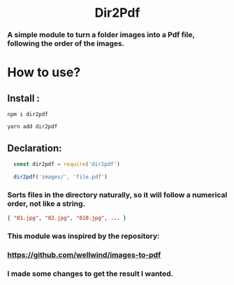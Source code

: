 <h1 align="center">Dir2Pdf</h1>

### A simple module to turn a folder images into a Pdf file, following the order of the images.

# How to use?

## Install :
```shell
npm i dir2pdf 

yarn add dir2pdf
```
## Declaration: 
```js
  const dir2pdf = require('dir2pdf')

  dir2pdf('images/', 'file.pdf')
```

### Sorts files in the directory naturally, so it will follow a numerical order, not like a string.
``` JSON
{ "01.jpg", "02.jpg", "010.jpg", ... }
```

### This module was inspired by the repository: </br>
### https://github.com/wellwind/images-to-pdf
### I made some changes to get the result I wanted.



